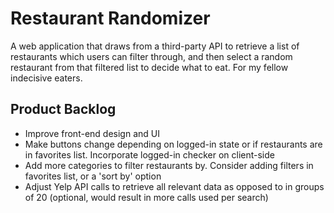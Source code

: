 # Restaurant Randomizer
A web application that draws from a third-party API to retrieve a list of restaurants which users can filter through, and then select a random restaurant from that filtered list to decide what to eat. For my fellow indecisive eaters.

## Product Backlog
- Improve front-end design and UI
- Make buttons change depending on logged-in state or if restaurants are in favorites list. Incorporate logged-in checker on client-side
- Add more categories to filter restaurants by. Consider adding filters in favorites list, or a 'sort by' option
- Adjust Yelp API calls to retrieve all relevant data as opposed to in groups of 20 (optional, would result in more calls used per search)

